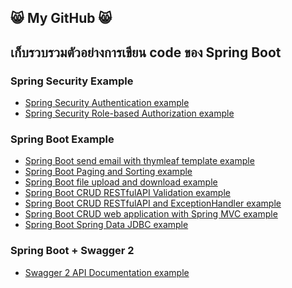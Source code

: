 ## :smile_cat: My GitHub :smile_cat:
## เก็บรวบรวมตัวอย่างการเขียน code ของ Spring Boot
<!--
**dsakda/dsakda** is a ✨ _special_ ✨ repository because its `README.md` (this file) appears on your GitHub profile.

Here are some ideas to get you started:

- 🔭 I’m currently working on ...
- 🌱 I’m currently learning ...
- 👯 I’m looking to collaborate on ...
- 🤔 I’m looking for help with ...
- 💬 Ask me about ...
- 📫 How to reach me: ...
- 😄 Pronouns: ...
- ⚡ Fun fact: ...
-->
### Spring Security Example
* [Spring Security Authentication example](https://github.com/dsakda/spring-security-authentication-example)
* [Spring Security Role-based Authorization example](https://github.com/dsakda/spring-security-role-bases-example)

### Spring Boot Example
* [Spring Boot send email with thymleaf template example](https://github.com/dsakda/spring-boot-send-email-with-thymleaf-template-example)
* [Spring Boot Paging and Sorting example](https://github.com/dsakda/spring-boot-paging-and-sorting-example)
* [Spring Boot file upload and download example](https://github.com/dsakda/spring-boot-file-upload-and-download-example)
* [Spring Boot CRUD RESTfulAPI Validation example](https://github.com/dsakda/spring-boot-restfulapi-validation-example)
* [Spring Boot CRUD RESTfulAPI and ExceptionHandler example](https://github.com/dsakda/spring-boot-crud-restfulapi-and-exceptionhandler-example)
* [Spring Boot CRUD web application with Spring MVC example](https://github.com/dsakda/Spring-Boot-crud-springmvc-example)
* [Spring Boot Spring Data JDBC example](https://github.com/dsakda/spring-boot-crud-jdbc-example)

### Spring Boot + Swagger 2
* [Swagger 2 API Documentation example](https://github.com/dsakda/swagger2-api-documentation-example)
<!--
### Spring Data JPA/Hibernate
* [One to One example](https://github.com/dsakda/spring-data-jpa-hibernate-one-to-one-example)
-->
